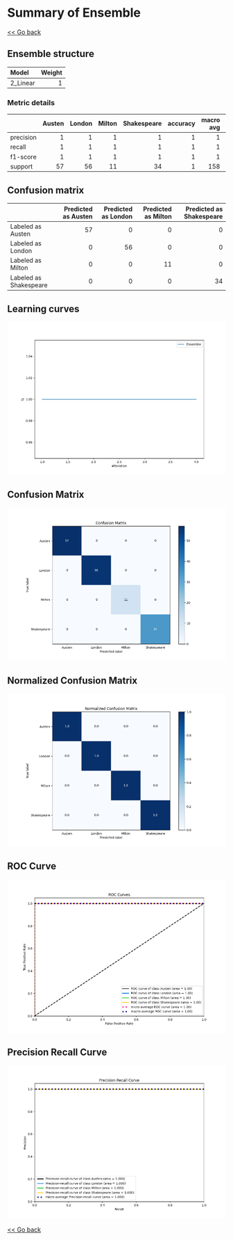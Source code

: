 # Summary of Ensemble

[<< Go back](../README.md)


## Ensemble structure
| Model    |   Weight |
|:---------|---------:|
| 2_Linear |        1 |

### Metric details
|           |   Austen |   London |   Milton |   Shakespeare |   accuracy |   macro avg |   weighted avg |   logloss |
|:----------|---------:|---------:|---------:|--------------:|-----------:|------------:|---------------:|----------:|
| precision |        1 |        1 |        1 |             1 |          1 |           1 |              1 | 0.0126094 |
| recall    |        1 |        1 |        1 |             1 |          1 |           1 |              1 | 0.0126094 |
| f1-score  |        1 |        1 |        1 |             1 |          1 |           1 |              1 | 0.0126094 |
| support   |       57 |       56 |       11 |            34 |          1 |         158 |            158 | 0.0126094 |


## Confusion matrix
|                        |   Predicted as Austen |   Predicted as London |   Predicted as Milton |   Predicted as Shakespeare |
|:-----------------------|----------------------:|----------------------:|----------------------:|---------------------------:|
| Labeled as Austen      |                    57 |                     0 |                     0 |                          0 |
| Labeled as London      |                     0 |                    56 |                     0 |                          0 |
| Labeled as Milton      |                     0 |                     0 |                    11 |                          0 |
| Labeled as Shakespeare |                     0 |                     0 |                     0 |                         34 |

## Learning curves
![Learning curves](learning_curves.png)
## Confusion Matrix

![Confusion Matrix](confusion_matrix.png)


## Normalized Confusion Matrix

![Normalized Confusion Matrix](confusion_matrix_normalized.png)


## ROC Curve

![ROC Curve](roc_curve.png)


## Precision Recall Curve

![Precision Recall Curve](precision_recall_curve.png)



[<< Go back](../README.md)
